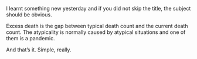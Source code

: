 I learnt something new yesterday and if you did not skip the title, the subject should be obvious.

Excess death is the gap between typical death count and the current death count. The atypicality is normally caused by atypical situations and one of them is a pandemic.

And that’s it. Simple, really.
